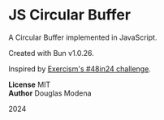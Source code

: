# JS Circular Buffer

A Circular Buffer implemented in JavaScript.

Created with Bun v1.0.26.

Inspired by [Exercism's #48in24 challenge](https://exercism.org/challenges/48in24).

**License** MIT  
**Author** Douglas Modena

2024
